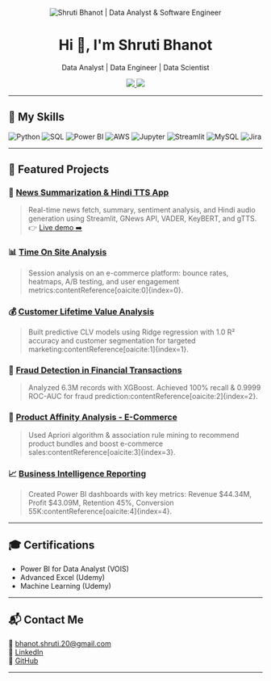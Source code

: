 <p align="center">
  <img src="https://github.com/Shuzi20/Shuzi20/assets/banner-image.png" alt="Shruti Bhanot | Data Analyst & Software Engineer" />
</p>

<h1 align="center">Hi 👋, I'm Shruti Bhanot</h1>
<p align="center">Data Analyst | Data Engineer | Data Scientist</p>

<p align="center">
  <a href="https://www.linkedin.com/in/shruti-bhanot/">
    <img src="https://img.shields.io/badge/LinkedIn-Shruti%20Bhanot-blue?style=for-the-badge&logo=linkedin">
  </a>
  <a href="https://github.com/Shuzi20">
    <img src="https://img.shields.io/badge/GitHub-Shuzi20-black?style=for-the-badge&logo=github">
  </a>
</p>

---

## 🚀 My Skills

![Python](https://img.shields.io/badge/Python-3776AB?style=for-the-badge&logo=python&logoColor=white)
![SQL](https://img.shields.io/badge/SQL-4479A1?style=for-the-badge&logo=postgresql&logoColor=white)
![Power BI](https://img.shields.io/badge/PowerBI-F2C811?style=for-the-badge&logo=powerbi&logoColor=black)
![AWS](https://img.shields.io/badge/AWS-232F3E?style=for-the-badge&logo=amazonaws&logoColor=white)
![Jupyter](https://img.shields.io/badge/Jupyter-F37626?style=for-the-badge&logo=jupyter&logoColor=white)
![Streamlit](https://img.shields.io/badge/Streamlit-FF4B4B?style=for-the-badge&logo=streamlit&logoColor=white)
![MySQL](https://img.shields.io/badge/MySQL-4479A1?style=for-the-badge&logo=mysql&logoColor=white)
![Jira](https://img.shields.io/badge/Jira-0052CC?style=for-the-badge&logo=jira&logoColor=white)

---

## 📝 Featured Projects

### 📰 [News Summarization & Hindi TTS App](https://github.com/Shuzi20/News-Summarization-Hindi-TTS-App)
> Real-time news fetch, summary, sentiment analysis, and Hindi audio generation using Streamlit, GNews API, VADER, KeyBERT, and gTTS.  
👉 [Live demo ➡️](https://huggingface.co/spaces/Shuzi24/News_Summarization_and_Hindi_TTS_App)

### 📊 [Time On Site Analysis](https://github.com/Shuzi20/Time-on-site-analysis)
> Session analysis on an e-commerce platform: bounce rates, heatmaps, A/B testing, and user engagement metrics:contentReference[oaicite:0]{index=0}.

### 💰 [Customer Lifetime Value Analysis](https://github.com/Shuzi20/Customer-Life-Time-Value---E-Commerce-Sector)
> Built predictive CLV models using Ridge regression with 1.0 R² accuracy and customer segmentation for targeted marketing:contentReference[oaicite:1]{index=1}.

### 🔐 [Fraud Detection in Financial Transactions](https://github.com/Shuzi20/Fraud-Detection-in-Financial-Transaction)
> Analyzed 6.3M records with XGBoost. Achieved 100% recall & 0.9999 ROC-AUC for fraud prediction:contentReference[oaicite:2]{index=2}.

### 🛒 [Product Affinity Analysis - E-Commerce](https://github.com/Shuzi20/Product-Affinity-Analysis---E-Commerce-sector)
> Used Apriori algorithm & association rule mining to recommend product bundles and boost e-commerce sales:contentReference[oaicite:3]{index=3}.

### 📈 [Business Intelligence Reporting](https://github.com/Shuzi20/Business-Intelligence-Reporting)
> Created Power BI dashboards with key metrics: Revenue $44.34M, Profit $43.09M, Retention 45%, Conversion 55K:contentReference[oaicite:4]{index=4}.

---

## 🎓 Certifications

- Power BI for Data Analyst (VOIS)
- Advanced Excel (Udemy)
- Machine Learning (Udemy)

---

## 📬 Contact Me

📧 [bhanot.shruti.20@gmail.com](mailto:bhanot.shruti.20@gmail.com)  
🔗 [LinkedIn](https://www.linkedin.com/in/shruti-bhanot/)  
🐙 [GitHub](https://github.com/Shuzi20)

---

